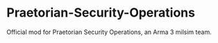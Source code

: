 # Praetorian-Security-Operations
Official mod for Praetorian Security Operations, an Arma 3 milsim team.

